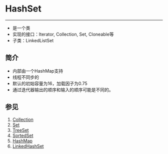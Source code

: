 # HashSet
---
* 是一个类
* 实现的接口：Iterator, Collection, Set, Cloneable等
* 子类：LinkedListSet

## 简介
* 内部由一个HashMap支持
* 线程不同步的
* 默认的初始容量为16，加载因子为0.75
* 通过迭代器输出的顺序和输入的顺序可能是不同的。

## 参见
1. [Collection](Collection.md)
2. [Set](Set.md)
3. [TreeSet](TreeSet.md)
4. [SortedSet](SortedSet.md)
5. [HashMap](HashMap.md)
6. [LinkedHashSet](LinkedHashSet.md)